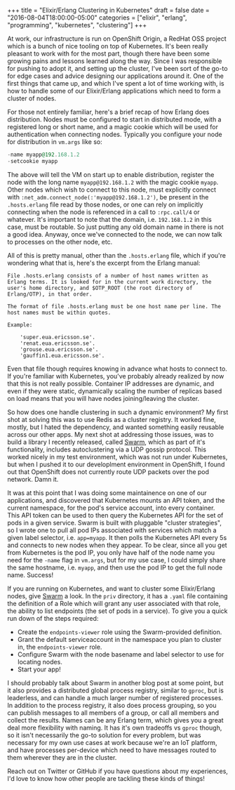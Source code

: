 +++
title = "Elixir/Erlang Clustering in Kubernetes"
draft = false
date = "2016-08-04T18:00:00-05:00"
categories = ["elixir", "erlang", "programming", "kubernetes", "clustering"]
+++

At work, our infrastructure is run on OpenShift Origin, a RedHat OSS project which
is a bunch of nice tooling on top of Kubernetes. It's been really pleasant to work with
for the most part, though there have been some growing pains and lessons learned along
the way. Since I was responsible for pushing to adopt it, and setting up the cluster, I've been
sort of the go-to for edge cases and advice designing our applications around it. One of
the first things that came up, and which I've spent a lot of time working with, is how to
handle some of our Elixir/Erlang applications which need to form a cluster of nodes.

For those not entirely familiar, here's a brief recap of how Erlang does distribution. Nodes
must be configured to start in distributed mode, with a registered long or short name, and
a magic cookie which will be used for authentication when connecting nodes. Typically you configure
your node for distribution in `vm.args` like so:

```elixir
-name myapp@192.168.1.2
-setcookie myapp
```

The above will tell the VM on start up to enable distribution, register the node with the long name
`myapp@192.168.1.2` with the magic cookie `myapp`. Other nodes which wish to connect to this node, must
explicitly connect with `:net_adm.connect_node(:'myapp@192.168.1.2')`, be present in the `.hosts.erlang`
file read by those nodes, or one can rely on implicitly connecting when the node is referenced in a call
to `:rpc.call/4` or whatever. It's important to note that the domain, i.e. `192.168.1.2` in this case, must be
routable. So just putting any old domain name in there is not a good idea. Anyway, once we've connected to
the node, we can now talk to processes on the other node, etc.

All of this is pretty manual, other than the `.hosts.erlang` file, which if you're wondering what that is,
here's the excerpt from the Erlang manual:

```
File .hosts.erlang consists of a number of host names written as Erlang terms. It is looked for in the current work directory, the user's home directory, and $OTP_ROOT (the root directory of Erlang/OTP), in that order.

The format of file .hosts.erlang must be one host name per line. The host names must be within quotes.

Example:

    'super.eua.ericsson.se'.
    'renat.eua.ericsson.se'.
    'grouse.eua.ericsson.se'.
    'gauffin1.eua.ericsson.se'.
```

Even that file though requires knowing in advance what hosts to connect to. If you're familiar with Kubernetes,
you've probably already realized by now that this is not really possible. Container IP addresses are dynamic, and even if
they were static, dynamically scaling the number of replicas based on load means that you will have nodes joining/leaving
the cluster.

So how does one handle clustering in such a dynamic environment? My first shot at solving this was to use Redis as
a cluster registry. It worked fine, mostly, but I hated the dependency, and wanted something easily reusable across
our other apps. My next shot at addressing those issues, was to build a library I recently released, called
[Swarm](https://github.com/bitwalker/swarm), which as part of it's functionality, includes autoclustering via a UDP gossip
protocol. This worked nicely in my test environment, which was not run under Kubernetes, but when I pushed it to our developlment
environment in OpenShift, I found out that OpenShift does not currently route UDP packets over the pod network. Damn it.

It was at this point that I was doing some maintainence on one of our applications, and discovered that Kubernetes mounts
an API token, and the current namespace, for the pod's service account, into every container. This API token can be used to
then query the Kubernetes API for the set of pods in a given service. Swarm is built with pluggable "cluster strategies", so
I wrote one to pull all pod IPs associated with services which match a given label selector, i.e. `app=myapp`. It then polls
the Kubernetes API every 5s and connects to new nodes when they appear. To be clear, since all you get from Kubernetes is the
pod IP, you only have half of the node name you need for the `-name` flag in `vm.args`, but for my use case, I could simply
share the same hostname, i.e. `myapp`, and then use the pod IP to get the full node name. Success!

If you are running on Kubernetes, and want to cluster some Elixir/Erlang nodes, give [Swarm](https://github.com/bitwalker/swarm)
a look. In the `priv` directory, it has a `.yaml` file containing the definition of a Role which will grant any user associated
with that role, the ability to list endpoints (the set of pods in a service). To give you a quick run down of the steps required:

- Create the `endpoints-viewer` role using the Swarm-provided definition.
- Grant the default serviceaccount in the namespace you plan to cluster in, the `endpoints-viewer` role.
- Configure Swarm with the node basename and label selector to use for locating nodes.
- Start your app!



I should probably talk about Swarm in another blog post at some point, but it also provides a distributed global process
registry, similar to `gproc`, but is leaderless, and can handle a much larger number of registered processes. In addition
to the process registry, it also does process grouping, so you can publish messages to all members of a group, or call
all members and collect the results. Names can be any Erlang term, which gives you a great deal more flexibility with naming.
It has it's own tradeoffs vs `gproc` though, so it isn't necessarily the go-to solution for every problem, but was necessary
for my own use cases at work because we're an IoT platform, and have processes per-device which need to have messages routed
to them wherever they are in the cluster.

Reach out on Twitter or GitHub if you have questions about my experiences, I'd love to know how other people are tackling
these kinds of things!
